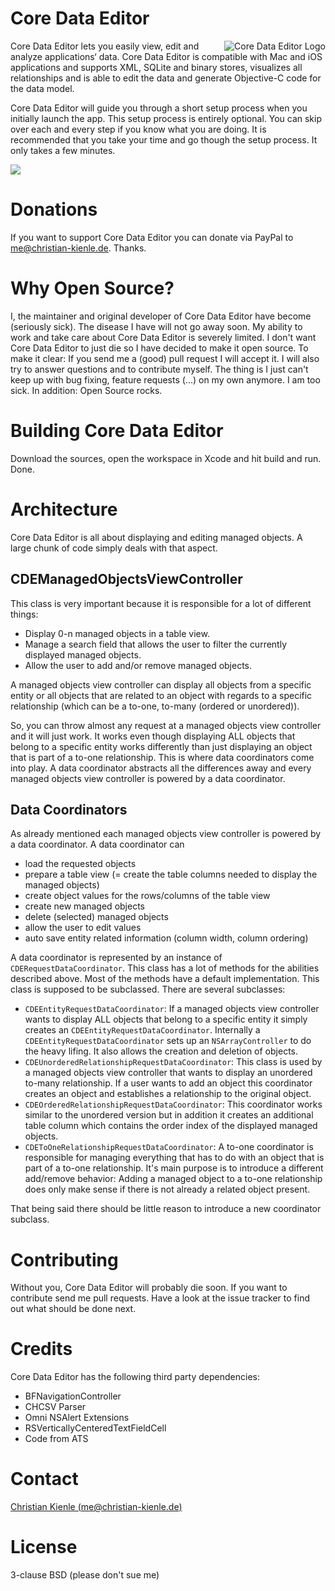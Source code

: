 # Core Data Editor
<img src="http://thermal-core.com/img/cde/icon_256x256.png" alt="Core Data Editor Logo" title="Core Data Editor Logo" align="right" />

Core Data Editor lets you easily view, edit and analyze applications‘ data. Core Data Editor is compatible with Mac and iOS applications and supports XML, SQLite and binary stores, visualizes all relationships and is able to edit the data and generate Objective-C code for the data model.

Core Data Editor will guide you through a short setup process when you initially launch the app. This setup process is entirely optional. You can skip over each and every step if you know what you are doing. It is recommended that you take your time and go though the setup process. It only takes a few minutes. 

![](http://thermal-core.com/img/cde/screenshot_main_cut.png)

# Donations
If you want to support Core Data Editor you can donate via PayPal to me@christian-kienle.de. Thanks.

# Why Open Source?
I, the maintainer and original developer of Core Data Editor have become (seriously sick). The disease I have will not go away soon. My ability to work and take care about Core Data Editor is severely limited. I don't want Core Data Editor to just die so I have decided to make it open source. To make it clear: If you send me a (good) pull request I will accept it. I will also try to answer questions and to contribute myself. The thing is I just can't keep up with bug fixing, feature requests (...) on my own anymore. I am too sick. In addition: Open Source rocks.

# Building Core Data Editor
Download the sources, open the workspace in Xcode and hit build and run. Done.

# Architecture
Core Data Editor is all about displaying and editing managed objects. A large chunk of code simply deals with that aspect.

## CDEManagedObjectsViewController
This class is very important because it is responsible for a lot of different things:

* Display 0-n managed objects in a table view.
* Manage a search field that allows the user to filter the currently displayed managed objects.
* Allow the user to add and/or remove managed objects.

A managed objects view controller can display all objects from a specific entity or all objects that are related to an object with regards to a specific relationship (which can be a to-one, to-many (ordered or unordered)).  

So, you can throw almost any request at a managed objects view controller and it will just work. It works even though displaying ALL objects that belong to a specific entity works differently than just displaying an object that is part of a to-one relationship. This is where data coordinators come into play. A data coordinator abstracts all the differences away and every managed objects view controller is powered by a data coordinator.

## Data Coordinators
As already mentioned each managed objects view controller is powered by a data coordinator. A data coordinator can

* load the requested objects
* prepare a table view (= create the table columns needed to display the managed objects)
* create object values for the rows/columns of the table view
* create new managed objects
* delete (selected) managed objects
* allow the user to edit values
* auto save entity related information (column width, column ordering)

A data coordinator is represented by an instance of  `CDERequestDataCoordinator`. This class has a lot of methods for the abilities described above. Most of the methods have a default implementation. This class is supposed to be subclassed. There are several subclasses:

* `CDEEntityRequestDataCoordinator`: If a managed objects view controller wants to display ALL objects that belong to a specific entity it simply creates an `CDEEntityRequestDataCoordinator`. Internally a `CDEEntityRequestDataCoordinator` sets up an `NSArrayController` to do the heavy lifing. It also allows the creation and deletion of objects.
* `CDEUnorderedRelationshipRequestDataCoordinator`: This class is used by a managed objects view controller that wants to display an unordered to-many relationship. If a user wants to add an object this coordinator creates an object and establishes a relationship to the original object.
* `CDEOrderedRelationshipRequestDataCoordinator`: This coordinator works similar to the unordered version but in addition it creates an additional table column which contains the order index of the displayed managed objects.
* `CDEToOneRelationshipRequestDataCoordinator`: A to-one coordinator is responsible for managing everything that has to do with an object that is part of a to-one relationship. It's main purpose is to introduce a different add/remove behavior: Adding a managed object to a to-one relationship does only make sense if there is not already a related object present.  

That being said there should be little reason to introduce a new coordinator subclass. 

# Contributing
Without you, Core Data Editor will probably die soon. If you want to contribute send me pull requests. Have a look at the issue tracker to find out what should be done next. 

# Credits
Core Data Editor has the following third party dependencies:

* BFNavigationController
* CHCSV Parser
* Omni NSAlert Extensions
* RSVerticallyCenteredTextFieldCell
* Code from ATS

# Contact
[Christian Kienle (me@christian-kienle.de)](mailto:me@christian-kienle.de) 

# License
3-clause BSD (please don't sue me)
